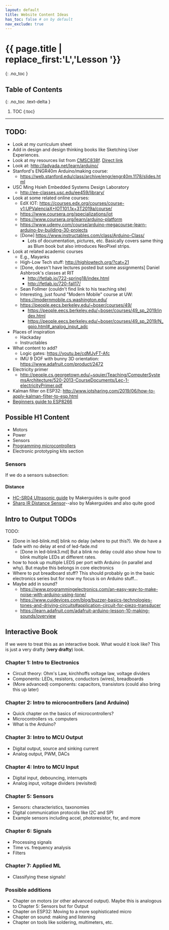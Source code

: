 ```yaml
---
layout: default
title: Website Content Ideas
has_toc: false # on by default
nav_exclude: true
---
```


# {{ page.title | replace_first:'L','Lesson '}}
{: .no_toc }

## Table of Contents
{: .no_toc .text-delta }

1. TOC
{:toc}
---

## TODO:

- Look at my curriculum sheet
- Add in design and design thinking books like Sketching User Experiences.
- Look at my resources list from [CMSC838f](https://web.archive.org/web/20170605201324/http:/cmsc838f-s15.wikispaces.com/). [Direct link](https://web.archive.org/web/20150709105051/http://cmsc838f-s15.wikispaces.com/Resources)
- Look at: http://ladyada.net/learn/arduino/
- Stanford's ENGR40m Arduino/making course:
  - https://web.stanford.edu/class/archive/engr/engr40m.1178/slides.html
- USC Ming Hsieh Embedded Systems Design Laboratory
  - http://ee-classes.usc.edu/ee459/library/
- Look at some related online courses:
  - EdX IOT: https://courses.edx.org/courses/course-v1:UPValenciaX+IOT101.1x+3T2019a/course/
  - https://www.coursera.org/specializations/iot
  - https://www.coursera.org/learn/arduino-platform
  - https://www.udemy.com/course/arduino-megacourse-learn-arduino-by-building-30-projects
  - [Done] https://www.instructables.com/class/Arduino-Class/
    - Lots of documentation, pictures, etc. Basically covers same thing as Blum book but also introduces NeoPixel strips.
- Look at related academic courses
  - E.g., Mayanks
  - High-Low Tech stuff: http://highlowtech.org/?cat=21
  - [Done, doesn't have lectures posted but some assignments] Daniel Ashbrook's classes at RIT
    - http://fetlab.io/722-spring18/index.html
    - http://fetlab.io/720-fall17/
  - Sean Follmer (couldn't find link to his teaching site)
  - Interesting, just found "Modern Mobile" course at UW: https://modernmobile.cs.washington.edu/
  - https://people.eecs.berkeley.edu/~boser/courses/49/
    - https://people.eecs.berkeley.edu/~boser/courses/49_sp_2019/index.html
    - https://people.eecs.berkeley.edu/~boser/courses/49_sp_2019/N_gpio.html#_analog_input_adc
- Places of inspiration
  - Hackaday
  - Instructables
- What content to add?
  - Logic gates: https://youtu.be/cdMJvFT-Afc
  - IMU 9 DOF with bunny 3D orientation: https://www.adafruit.com/product/2472
- Electricity primer
  - http://people.cs.georgetown.edu/~squier/Teaching/ComputerSystemsArchitecture/520-2013-CourseDocuments/Lec-1-electricityPrimer.pdf
- Kalman filter on ESP32: http://www.iotsharing.com/2019/06/how-to-apply-kalman-filter-to-esp.html
- [Beginners guide to ESP8266](https://tttapa.github.io/ESP8266/Chap01%20-%20ESP8266.html)

## Possible H1 Content
- Motors
- Power
- Sensors
- [Programming microcontrollers](https://itp.nyu.edu/physcomp/lessons/programming/programming-terms-and-programming-environments/)
- Electronic prototyping kits section

### Sensors

If we do a sensors subsection:

#### Distance
- [HC-SR04 Ultrasonic guide](https://www.makerguides.com/hc-sr04-arduino-tutorial/) by Makerguides is quite good
- [Sharp IR Distance Sensor](https://www.makerguides.com/sharp-gp2y0a21yk0f-ir-distance-sensor-arduino-tutorial/)--also by Makerguides and also quite good

## Intro to Output TODOs
TODO: 
- [Done in led-blink.md] blink no delay (where to put this?). We do have a fade with no delay at end of led-fade.md
  - [Done in led-blink3.md] But a blink no delay could also show how to blink multiple LEDs at different rates.
- how to hook up multiple LEDS per port with Arduino (in parallel and why). But maybe this belongs in core electronics
- Where to put breadboard stuff? This should probably go in the basic electronics series but for now my focus is on Arduino stuff...
- Maybe add in sound?
  - https://www.programmingelectronics.com/an-easy-way-to-make-noise-with-arduino-using-tone/
  - https://www.cuidevices.com/blog/buzzer-basics-technologies-tones-and-driving-circuits#application-circuit-for-piezo-transducer
  - https://learn.adafruit.com/adafruit-arduino-lesson-10-making-sounds/overview

<!--  https://www.exploringarduino.com/resources/ -->

## Interactive Book
If we were to treat this as an interactive book. What would it look like? This is just a very drafty (**very drafty**) look.

### Chapter 1: Intro to Electronics
- Circuit theory: Ohm's Law, kirchhoffs voltage law, voltage dividers
- Components: LEDs, resistors, conductors (wires), breadboards
- (More advanced) components: capacitors, transistors (could also bring this up later)

### Chapter 2: Intro to microcontrollers (and Arduino)
- Quick chapter on the basics of microcontrollers?
- Microcontrollers vs. computers
- What is the Arduino?

### Chapter 3: Intro to MCU Output
- Digital output, source and sinking current
- Analog output, PWM, DACs

### Chapter 4: Intro to MCU Input
- Digital input, debouncing, interrupts
- Analog input, voltage dividers (revisited)

### Chapter 5: Sensors
- Sensors: characteristics, taxonomies
- Digital communication protocols like I2C and SPI
- Example sensors including accel, photoresistor, fsr, and more

### Chapter 6: Signals
- Processing signals
- Time vs. frequency analysis
- Filters

### Chapter 7: Applied ML
- Classifying these signals!

### Possible additions
- Chapter on motors (or other advanced output). Maybe this is analogous to Chapter 5: Sensors but for Output
- Chapter on ESP32: Moving to a more sophisticated micro
- Chapter on sound: making and listening
- Chapter on tools like soldering, multimeters, etc.

